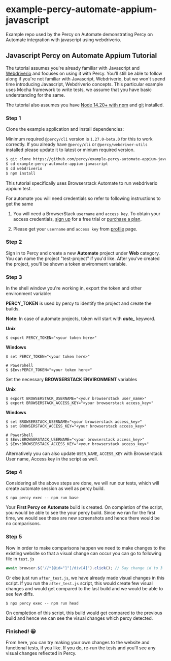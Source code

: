 # example-percy-automate-appium-javascript
Example repo used by the Percy on Automate demonstrating Percy on Automate integration with javascript using webdriverio.

## Javascript Percy on Automate Appium Tutorial

The tutorial assumes you're already familiar with Javascript and
[Webdriverio](https://webdriver.io/) and focuses on using it with Percy. You'll still
be able to follow along if you're not familiar with Javascript, Webdriverio, but we won't
spend time introducing Javascript, Webdriverio concepts.
This particular example uses Mocha framework to write tests, we assume that you have basic understanding for the same.

The tutorial also assumes you have [Node 14.20+ with
npm](https://nodejs.org/en/download/) and
[git](https://git-scm.com/book/en/v2/Getting-Started-Installing-Git) installed.

### Step 1

Clone the example application and install dependencies:

Minimum required `@percy/cli` version is `1.27.0-beta.0` for this to work correctly. If you already have `@percy/cli` or `@percy/webdriver-utils` installed please
update it to latest or minium required version.

```bash
$ git clone https://github.com/percy/example-percy-automate-appium-javascript.git
$ cd example-percy-automate-appium-javascript
$ cd webdriverio
$ npm install
```

This tutorial specifically uses Browserstack Automate to run webdriverio appium test.

For automate you will need credentials so refer to following instructions to get the same

1. You will need a BrowserStack `username` and `access key`. To obtain your access credentials, [sign up](https://www.browserstack.com/users/sign_up?utm_campaign=Search-Brand-India&utm_source=google&utm_medium=cpc&utm_content=609922405128&utm_term=browserstack) for a free trial or [purchase a plan](https://www.browserstack.com/pricing).

2. Please get your `username` and `access key` from [profile](https://www.browserstack.com/accounts/profile) page.

### Step 2

Sign in to Percy and create a new **Automate** project under **Web** category. You can name the project "test-project" if you'd like. After
you've created the project, you'll be shown a token environment variable.

### Step 3

In the shell window you're working in, export the token and other environment variable:

**PERCY_TOKEN** is used by percy to identify the project and create the builds.

**Note:** In case of automate projects, token will start with ***auto_*** keyword.

**Unix**

``` shell
$ export PERCY_TOKEN="<your token here>"
```

**Windows**

``` shell
$ set PERCY_TOKEN="<your token here>"

# PowerShell
$ $Env:PERCY_TOKEN="<your token here>"
```

Set the necessary **BROWSERSTACK ENVIRONMENT** variables

**Unix**

``` shell
$ export BROWSERSTACK_USERNAME="<your browserstack user_name>"
$ export BROWSERSTACK_ACCESS_KEY="<your browserstack access_key>"
```

**Windows**

``` shell
$ set BROWSERSTACK_USERNAME="<your browserstack access_key>"
$ set BROWSERSTACK_ACCESS_KEY="<your browserstack access_key>"

# PowerShell
$ $Env:BROWSERSTACK_USERNAME="<your browserstack access_key>"
$ $Env:BROWSERSTACK_ACCESS_KEY="<your browserstack access_key>"
```

Alternatively you can also update `USER_NAME`, `ACCESS_KEY` with Browserstack User name, Access key in the script as well.


### Step 4

Considering all the above steps are done, we will run our tests, which will create automate session as well as percy build.

``` shell
$ npx percy exec -- npm run base
```

Your **First Percy on Automate** build is created.
On completion of the script, you would be able to see the your percy build. Since we ran for the first time, we would see these are new screenshots and hence there would be no comparisons.


### Step 5
Now in order to make comparisons happen we need to make changes to the existing website so that a visual change can occur you can go to following file in `test.js`

```javascript
await browser.$('//*[@id="1"]/div[4]').click(); // Say change id to 3
```

Or else just run `after_test.js`, we have already made visual changes in this script. If you run the `after_test.js` script, this would create few visual changes and would get compared to the last build and we would be able to see few diffs.

``` shell
$ npx percy exec -- npm run head
```

On completion of this script, this build would get compared to the previous build and hence we can see the visual changes which percy detected.

### Finished! 😀

From here, you can try making your own changes to the website and functional tests, if you like. If you do, re-run
the tests and you'll see any visual changes reflected in Percy.
